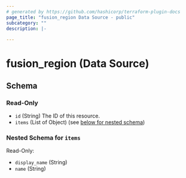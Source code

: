 ```yaml
---
# generated by https://github.com/hashicorp/terraform-plugin-docs
page_title: "fusion_region Data Source - public"
subcategory: ""
description: |-
  
---
```


# fusion_region (Data Source)





<!-- schema generated by tfplugindocs -->
## Schema

### Read-Only

- `id` (String) The ID of this resource.
- `items` (List of Object) (see [below for nested schema](#nestedatt--items))

<a id="nestedatt--items"></a>
### Nested Schema for `items`

Read-Only:

- `display_name` (String)
- `name` (String)


